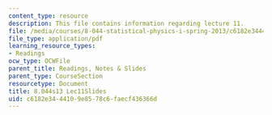 ```yaml
---
content_type: resource
description: This file contains information regarding lecture 11.
file: /media/courses/8-044-statistical-physics-i-spring-2013/c6182e3444109e8578c6faecf436366d_MIT8_044S13_L11.pdf
file_type: application/pdf
learning_resource_types:
- Readings
ocw_type: OCWFile
parent_title: Readings, Notes & Slides
parent_type: CourseSection
resourcetype: Document
title: 8.044s13 Lec11Slides
uid: c6182e34-4410-9e85-78c6-faecf436366d
---
```

